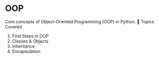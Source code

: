 # OOP
Core concepts of Object-Oriented Programming (OOP) in Python.
🧠 Topics Covered

1. First Steps in OOP
2. Classes & Objects
3. Inheritance
4. Encapsulation
